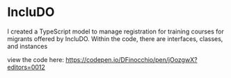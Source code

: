 # IncluDO

I created a TypeScript model to manage registration for training courses for migrants offered by IncluDO. Within the code, there are interfaces, classes, and instances

view the code here:
https://codepen.io/DFinocchio/pen/jOozgwX?editors=0012

 
